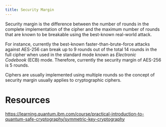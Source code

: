 ```yaml
---
title: Security Margin
---
```

Security margin is the difference between the number of rounds in the complete implementation of the cipher and the maximum number of rounds that are known to be breakable using the best-known real-world attack.

For instance, currently the best-known faster-than-brute-force attacks against AES-256 can break up to 9 rounds out of the total 14 rounds in the full cipher when used in the standard mode known as _Electronic Codebook_ (ECB) mode. Therefore, currently the security margin of AES-256 is 5 rounds.

Ciphers are usually implemented using multiple rounds so the concept of security margin usually applies to cryptographic ciphers.

# Resources

https://learning.quantum.ibm.com/course/practical-introduction-to-quantum-safe-cryptography/symmetric-key-cryptography
